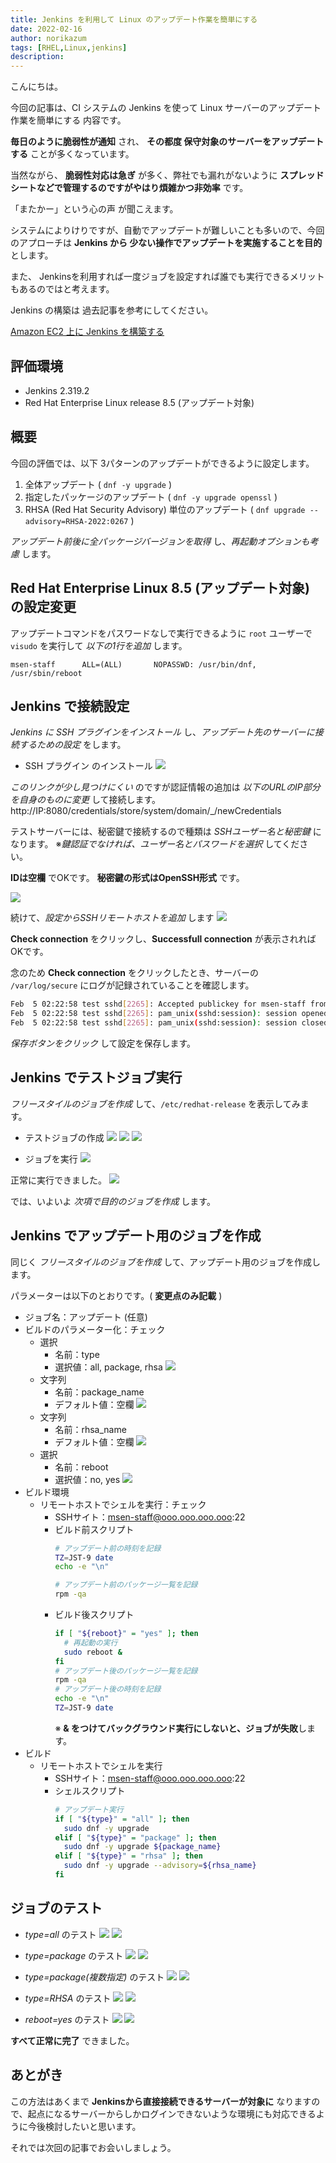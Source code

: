 ```yaml
---
title: Jenkins を利用して Linux のアップデート作業を簡単にする
date: 2022-02-16
author: norikazum
tags: [RHEL,Linux,jenkins]
description: 
---
```


こんにちは。

今回の記事は、CI システムの Jenkins を使って Linux サーバーのアップデート作業を簡単にする 内容です。

**毎日のように脆弱性が通知** され、 **その都度 保守対象のサーバーをアップデートする** ことが多くなっています。

当然ながら、 **脆弱性対応は急ぎ** が多く、弊社でも漏れがないように **スプレッドシートなどで管理するのですがやはり煩雑かつ非効率** です。

「またかー」という心の声 が聞こえます。

システムによりけりですが、自動でアップデートが難しいことも多いので、今回のアプローチは **Jenkins から 少ない操作でアップデートを実施することを目的** とします。

また、 Jenkinsを利用すれば一度ジョブを設定すれば誰でも実行できるメリットもあるのではと考えます。

Jenkins の構築は 過去記事を参考にしてください。

[ Amazon EC2 上に Jenkins を構築する ](https://mseeeen.msen.jp/build-jenkins-on-aws/)

## 評価環境
- Jenkins 2.319.2
- Red Hat Enterprise Linux release 8.5 (アップデート対象)

## 概要
今回の評価では、以下 3パターンのアップデートができるように設定します。
1. 全体アップデート ( `dnf -y upgrade` )
1. 指定したパッケージのアップデート ( `dnf -y upgrade openssl` )
1. RHSA (Red Hat Security Advisory) 単位のアップデート ( `dnf upgrade --advisory=RHSA-2022:0267` )

*アップデート前後に全パッケージバージョンを取得* し、*再起動オプションも考慮* します。

## Red Hat Enterprise Linux 8.5 (アップデート対象) の設定変更
アップデートコマンドをパスワードなしで実行できるように `root` ユーザーで `visudo` を実行して *以下の1行を追加* します。

`msen-staff      ALL=(ALL)       NOPASSWD: /usr/bin/dnf, /usr/sbin/reboot`

## Jenkins で接続設定
*Jenkins に SSH プラグインをインストール* し、*アップデート先のサーバーに接続するための設定* をします。

- SSH プラグイン のインストール
    ![](images/2022-02-05_15h55_51.jpg)

*このリンクが少し見つけにくい* のですが認証情報の追加は *以下のURLのIP部分を自身のものに変更* して接続します。
http://IP:8080/credentials/store/system/domain/_/newCredentials

テストサーバーには、秘密鍵で接続するので種類は *SSHユーザー名と秘密鍵* になります。
※*鍵認証でなければ、ユーザー名とパスワードを選択* してください。

**IDは空欄** でOKです。
**秘密鍵の形式はOpenSSH形式** です。

![](images/2022-02-05_16h04_30.jpg)

続けて、*設定からSSHリモートホストを追加* します
![](images/2022-02-05_16h14_10.jpg)

**Check connection** をクリックし、**Successfull connection** が表示されればOKです。

念のため **Check connection** をクリックしたとき、サーバーの `/var/log/secure` にログが記録されていることを確認します。

```bash
Feb  5 02:22:58 test sshd[2265]: Accepted publickey for msen-staff from 192.168.10.254 port 43144 ssh2: RSA SHA256:d9cJIMZRXt5xUnnVyX1vZDLIN+hlyOId5411VB8Z3ss
Feb  5 02:22:58 test sshd[2265]: pam_unix(sshd:session): session opened for user msen-staff by (uid=0)
Feb  5 02:22:58 test sshd[2265]: pam_unix(sshd:session): session closed for user msen-staff
```

*保存ボタンをクリック* して設定を保存します。

## Jenkins でテストジョブ実行

*フリースタイルのジョブを作成* して、`/etc/redhat-release` を表示してみます。
- テストジョブの作成
    ![](images/2022-02-05_16h25_16.jpg)
    ![](images/2022-02-05_16h27_38.jpg)
    ![](images/2022-02-05_16h28_56.jpg)

- ジョブを実行
    ![](images/2022-02-05_16h29_25.jpg)

正常に実行できました。
![](images/2022-02-05_16h30_44.jpg)


では、いよいよ *次項で目的のジョブを作成* します。

## Jenkins でアップデート用のジョブを作成

同じく *フリースタイルのジョブを作成* して、アップデート用のジョブを作成します。

パラメーターは以下のとおりです。( **変更点のみ記載** )

- ジョブ名：アップデート (任意)
- ビルドのパラメーター化：チェック
    - 選択
        - 名前：type
        - 選択値：all, package, rhsa
        ![](images/2022-02-05_21h33_38.jpg)
    - 文字列
        - 名前：package_name
        - デフォルト値：空欄
        ![](images/2022-02-05_21h58_04.jpg)
    - 文字列
        - 名前：rhsa_name
        - デフォルト値：空欄
        ![](images/2022-02-05_21h34_35.jpg)
    - 選択
        - 名前：reboot
        - 選択値：no, yes
        ![](images/2022-02-05_21h34_56.jpg)
- ビルド環境
    - リモートホストでシェルを実行：チェック
        - SSHサイト：msen-staff@ooo.ooo.ooo.ooo:22
        - ビルド前スクリプト
            ```bash
            # アップデート前の時刻を記録
            TZ=JST-9 date
            echo -e "\n"

            # アップデート前のパッケージ一覧を記録
            rpm -qa
            ```
        - ビルド後スクリプト
            ```bash
            if [ "${reboot}" = "yes" ]; then
              # 再起動の実行
              sudo reboot &
            fi
            # アップデート後のパッケージ一覧を記録
            rpm -qa
            # アップデート後の時刻を記録
            echo -e "\n"
            TZ=JST-9 date
            ```
            ※ **& をつけてバックグラウンド実行にしないと、ジョブが失敗**します。
- ビルド
    - リモートホストでシェルを実行
        - SSHサイト：msen-staff@ooo.ooo.ooo.ooo:22
        - シェルスクリプト
            ```bash
            # アップデート実行
            if [ "${type}" = "all" ]; then
              sudo dnf -y upgrade
            elif [ "${type}" = "package" ]; then
              sudo dnf -y upgrade ${package_name}
            elif [ "${type}" = "rhsa" ]; then
              sudo dnf -y upgrade --advisory=${rhsa_name}
            fi
            ```
    
## ジョブのテスト
- *type=all* のテスト
    ![](images/2022-02-05_21h59_27.jpg)
    ![](images/2022-02-05_17h43_20.jpg)

- *type=package* のテスト
    ![](images/2022-02-05_22h01_27.jpg)
    ![](images/2022-02-05_18h02_38.jpg)

- *type=package(複数指定)* のテスト
    ![](images/2022-02-05_22h03_14.jpg)
    ![](images/2022-02-05_21h56_36.jpg)

- *type=RHSA* のテスト
    ![](images/2022-02-05_22h02_19.jpg)
    ![](images/2022-02-05_21h30_46.jpg)

- *reboot=yes* のテスト
    ![](images/2022-02-05_21h36_12.jpg)
    ![](images/2022-02-05_22h31_26.jpg)

**すべて正常に完了** できました。

## あとがき
この方法はあくまで **Jenkinsから直接接続できるサーバーが対象に** なりますので、起点になるサーバーからしかログインできないような環境にも対応できるように今後検討したいと思います。

それでは次回の記事でお会いしましょう。
